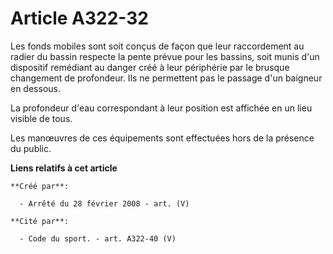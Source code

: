 # Article A322-32

Les fonds mobiles sont soit conçus de façon que leur raccordement au radier du bassin respecte la pente prévue pour les
bassins, soit munis d'un dispositif remédiant au danger créé à leur périphérie par le brusque changement de profondeur. Ils
ne permettent pas le passage d'un baigneur en dessous.

La profondeur d'eau correspondant à leur position est affichée en un lieu visible de tous.

Les manœuvres de ces équipements sont effectuées hors de la présence du public.

**Liens relatifs à cet article**

	**Créé par**:

	  - Arrêté du 28 février 2008 - art. (V)

	**Cité par**:

	  - Code du sport. - art. A322-40 (V)
